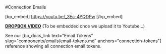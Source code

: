 #Connection Emails

[bp_embed] https://youtu.be/_3Ec-4PQDPw [/bp_embed]

[**DROPBOX VIDEO**](https://www.dropbox.com/s/xpp4n1f7nut2o4z/buddyboss-platform-connections-emails.mp4?raw=1)
(To be embedded once we upload it to Youtube...)

See our [bp_docs_link text="Email Tokens" slug="components/emails/email-tokens.md" anchors="connection-tokens"] reference showing all connection email tokens.